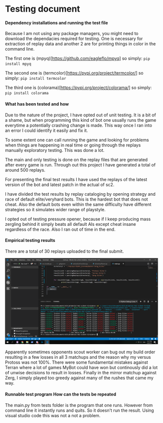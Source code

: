 # Testing document

#### Dependency installations and running the test file

Because I am not using any package managers, you might need to download the dependacies required for testing. One is necessary for extraction of replay data and another 2 are for printing things in color in the command line.

The first one is (mpyq)[https://github.com/eagleflo/mpyq] so simply:
`pip install mpyq`

The second one is (termcolor)[https://pypi.org/project/termcolor/] so simply:
`pip install termcolor`

The third one is (colorama)[https://pypi.org/project/colorama/] so simply:
`pip install colorama`

#### What has been tested and how

Due to the nature of the project, I have opted out of unit testing. It is a bit of a shame, but when programming this kind of bot one usually runs the game everytime a potentially crashing change is made. This way once I ran into an error I could identify it easily and fix it. 

To some extent one can call running the game and looking for problems when things are happening in real time or going through the replays manually exploratory testing. This was done a lot.

The main and only testing is done on the replay files that are generated after every game is run. Through out this project I have generated a total of around 500 replays. 

For presenting the final test results I have used the replays of the latest version of the bot and latest patch in the actual of sc2. 

I have divided the test results by replay cataloging by opening strategy and race of default elite/veryhard bots. This is the hardest bot that does not cheat. Also the default bots even within the same difficulty have different strategies so it simulates wider range of playstyle. 

I opted out of testing pressure opener, because if I keep producing mass zergling behind it simply beats all default AIs except cheat insane regardless of the race. Also I ran out of time in the end. 

#### Empirical testing results

There are a total of 30 replays uploaded to the final submit. 

![screenshot of the above](https://github.com/rescawen/Wenlei-Dai-sc2bot-tiralabra/blob/master/Dokumentaatio/Screenshots/Screenshot%20(31).png)

Apparently sometimes opponents scout worker can bug out my build order resulting in a few losses in all 3 matchups and the reason why my versus Protoss was not 100%. There were some fundamental mistakes against Terran where a lot of games MyBot could have won but continously did a lot of unwise decisions to result in losses. Finally in the mirror matchup against Zerg, I simply played too greedy against many of the rushes that came my way. 

#### Runnable test program How can the tests be repeated

The main.py from tests folder is the program that one runs. However from command line it instantly runs and quits. So it doesn't run the result. Using visual studio code this was not a not a problem.
